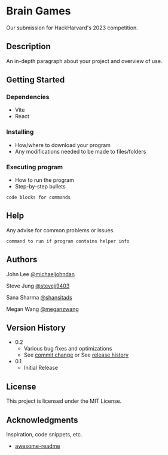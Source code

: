 # Brain Games

Our submission for HackHarvard's 2023 competition.

## Description

An in-depth paragraph about your project and overview of use.

## Getting Started

### Dependencies

* Vite
* React

### Installing

* How/where to download your program
* Any modifications needed to be made to files/folders

### Executing program

* How to run the program
* Step-by-step bullets
```
code blocks for commands
```

## Help

Any advise for common problems or issues.
```
command to run if program contains helper info
```

## Authors



John Lee
[@michaeljohndan](https://github.com/michaeljohndan)

Steve Jung
[@stevejj9403](https://github.com/stevejj9403)

Sana Sharma 
[@shansitads](https://github.com/shansitads)

Megan Wang
[@meganzwang](meganzwang)

## Version History

* 0.2
    * Various bug fixes and optimizations
    * See [commit change]() or See [release history]()
* 0.1
    * Initial Release

## License

This project is licensed under the MIT License.

## Acknowledgments

Inspiration, code snippets, etc.
* [awesome-readme](https://github.com/matiassingers/awesome-readme)
